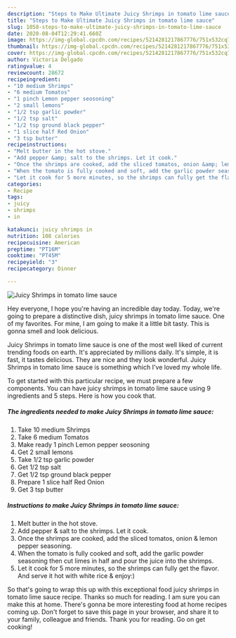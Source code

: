 ```yaml
---
description: "Steps to Make Ultimate Juicy Shrimps in tomato lime sauce"
title: "Steps to Make Ultimate Juicy Shrimps in tomato lime sauce"
slug: 1058-steps-to-make-ultimate-juicy-shrimps-in-tomato-lime-sauce
date: 2020-08-04T12:29:41.660Z
image: https://img-global.cpcdn.com/recipes/5214281217867776/751x532cq70/juicy-shrimps-in-tomato-lime-sauce-recipe-main-photo.jpg
thumbnail: https://img-global.cpcdn.com/recipes/5214281217867776/751x532cq70/juicy-shrimps-in-tomato-lime-sauce-recipe-main-photo.jpg
cover: https://img-global.cpcdn.com/recipes/5214281217867776/751x532cq70/juicy-shrimps-in-tomato-lime-sauce-recipe-main-photo.jpg
author: Victoria Delgado
ratingvalue: 4
reviewcount: 28672
recipeingredient:
- "10 medium Shrimps"
- "6 medium Tomatos"
- "1 pinch Lemon pepper seosoning"
- "2 small lemons"
- "1/2 tsp garlic powder"
- "1/2 tsp salt"
- "1/2 tsp ground black pepper"
- "1 slice half Red Onion"
- "3 tsp butter"
recipeinstructions:
- "Melt butter in the hot stove."
- "Add pepper &amp; salt to the shrimps. Let it cook."
- "Once the shrimps are cooked, add the sliced tomatos, onion &amp; lemon pepper seasoning."
- "When the tomato is fully cooked and soft, add the garlic powder seasoning then cut limes in half and pour the juice into the shrimps."
- "Let it cook for 5 more minutes, so the shrimps can fully get the flavor. And serve it hot with white rice &amp; enjoy:)"
categories:
- Recipe
tags:
- juicy
- shrimps
- in

katakunci: juicy shrimps in 
nutrition: 108 calories
recipecuisine: American
preptime: "PT16M"
cooktime: "PT45M"
recipeyield: "3"
recipecategory: Dinner

---
```



![Juicy Shrimps in tomato lime sauce](https://img-global.cpcdn.com/recipes/5214281217867776/751x532cq70/juicy-shrimps-in-tomato-lime-sauce-recipe-main-photo.jpg)

Hey everyone, I hope you're having an incredible day today. Today, we're going to prepare a distinctive dish, juicy shrimps in tomato lime sauce. One of my favorites. For mine, I am going to make it a little bit tasty. This is gonna smell and look delicious.

Juicy Shrimps in tomato lime sauce is one of the most well liked of current trending foods on earth. It's appreciated by millions daily. It's simple, it is fast, it tastes delicious. They are nice and they look wonderful. Juicy Shrimps in tomato lime sauce is something which I've loved my whole life.




To get started with this particular recipe, we must prepare a few components. You can have juicy shrimps in tomato lime sauce using 9 ingredients and 5 steps. Here is how you cook that.

<!--inarticleads1-->

##### The ingredients needed to make Juicy Shrimps in tomato lime sauce:

1. Take 10 medium Shrimps
1. Take 6 medium Tomatos
1. Make ready 1 pinch Lemon pepper seosoning
1. Get 2 small lemons
1. Take 1/2 tsp garlic powder
1. Get 1/2 tsp salt
1. Get 1/2 tsp ground black pepper
1. Prepare 1 slice half Red Onion
1. Get 3 tsp butter




<!--inarticleads2-->

##### Instructions to make Juicy Shrimps in tomato lime sauce:

1. Melt butter in the hot stove.
1. Add pepper &amp; salt to the shrimps. Let it cook.
1. Once the shrimps are cooked, add the sliced tomatos, onion &amp; lemon pepper seasoning.
1. When the tomato is fully cooked and soft, add the garlic powder seasoning then cut limes in half and pour the juice into the shrimps.
1. Let it cook for 5 more minutes, so the shrimps can fully get the flavor. And serve it hot with white rice &amp; enjoy:)




So that's going to wrap this up with this exceptional food juicy shrimps in tomato lime sauce recipe. Thanks so much for reading. I am sure you can make this at home. There's gonna be more interesting food at home recipes coming up. Don't forget to save this page in your browser, and share it to your family, colleague and friends. Thank you for reading. Go on get cooking!
